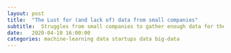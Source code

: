 ```yaml
---
layout: post
title:  "The Lust for (and lack of) data from small companies"
subtitle:  Struggles from small companies to gather enough data for their Machine Learning needs
date:   2020-04-10 16:00:00
categories: machine-learning data startups data big-data
---
```


